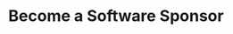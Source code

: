 ---
title: "Become a Software Sponsor"
description: "At a lower pricing tier than event packages, software sponsorships provide a more accessible way to showcase your support."
image: "/assets/img/support-us/software-sponsor/_index.jpg"
hideImage: true
---
